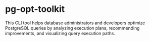 # pg-opt-toolkit
This CLI tool helps database administrators and developers optimize PostgreSQL queries by analyzing execution plans, recommending improvements, and visualizing query execution paths.
